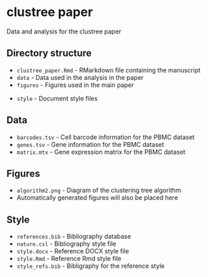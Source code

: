 clustree paper
=================

Data and analysis for the clustree paper

Directory structure
--------------------

* `clustree_paper.Rmd` - RMarkdown file containing the manuscript
* `data` - Data used in the analysis in the paper
* `figures` - Figures used in the main paper
<!--* `R` - R functions used in analysis-->
* `style` - Document style files

<!--R
---

This directory contains the following functions used in the analysis:-->

Data
----

* `barcodes.tsv` - Cell barcode information for the PBMC dataset
* `genes.tsv` - Gene information for the PBMC dataset
* `matrix.mtx` - Gene expression matrix for the PBMC dataset

Figures
-------

* `algorithm2.png` - Diagram of the clustering tree algorithm
* Automatically generated figures will also be placed here

Style
-----

* `references.bib` - Bibliography database
* `nature.csl` - Bibliography style file
* `style.docx` - Reference DOCX style file
* `style.Rmd` - Reference Rmd style file
* `style_refs.bib` - Bibligraphy for the reference style
